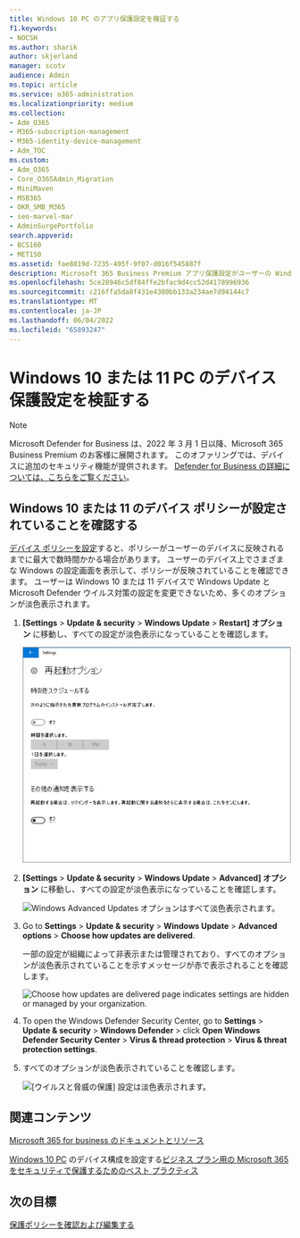 ```yaml
---
title: Windows 10 PC のアプリ保護設定を検証する
f1.keywords:
- NOCSH
ms.author: sharik
author: skjerland
manager: scotv
audience: Admin
ms.topic: article
ms.service: o365-administration
ms.localizationpriority: medium
ms.collection:
- Adm_O365
- M365-subscription-management
- M365-identity-device-management
- Adm_TOC
ms.custom:
- Adm_O365
- Core_O365Admin_Migration
- MiniMaven
- MSB365
- OKR_SMB_M365
- seo-marvel-mar
- AdminSurgePortfolio
search.appverid:
- BCS160
- MET150
ms.assetid: fae8819d-7235-495f-9f07-d016f545887f
description: Microsoft 365 Business Premium アプリ保護設定がユーザーの Windows 10 デバイスで有効になっていることを確認する方法について説明します。
ms.openlocfilehash: 5ce28946c5df84ffe2bfac9d4cc52d4178996936
ms.sourcegitcommit: c216ffa5da8f431e4380bb133a234ae7d94144c7
ms.translationtype: MT
ms.contentlocale: ja-JP
ms.lasthandoff: 06/04/2022
ms.locfileid: "65893247"
---
```

# <a name="validate-device-protection-settings-for-windows-10-or-11-pcs"></a>Windows 10 または 11 PC のデバイス保護設定を検証する

> [!NOTE]
> Microsoft Defender for Business は、2022 年 3 月 1 日以降、Microsoft 365 Business Premium のお客様に展開されます。 このオファリングでは、デバイスに追加のセキュリティ機能が提供されます。 [Defender for Business の詳細については、こちらをご覧ください](../security/defender-business/mdb-overview.md)。

## <a name="verify-that-windows-10-or-11-device-policies-are-set"></a>Windows 10 または 11 のデバイス ポリシーが設定されていることを確認する

[デバイス ポリシーを設定](../business-premium/m365bp-protection-settings-for-windows-10-devices.md)すると、ポリシーがユーザーのデバイスに反映されるまでに最大で数時間かかる場合があります。 ユーザーのデバイス上でさまざまな Windows の設定画面を表示して、ポリシーが反映されていることを確認できます。 ユーザーは Windows 10 または 11 デバイスで Windows Update と Microsoft Defender ウイルス対策の設定を変更できないため、多くのオプションが淡色表示されます。
  
1. **[Settings** \> **Update &amp; security** \> **Windows Update** \> **Restart] オプション** に移動し、すべての設定が淡色表示になっていることを確認します。

    ![[再起動] オプションはすべて淡色表示されます。](../business-premium/media/31308da9-18b0-47c5-bbf6-d5fa6747c376.png)
  
2. **[Settings** \> **Update &amp; security** \> **Windows Update** \> **Advanced] オプション** に移動し、すべての設定が淡色表示になっていることを確認します。

    ![Windows Advanced Updates オプションはすべて淡色表示されます。](../business-premium/media/049cf281-d503-4be9-898b-c0a3286c7fc2.png)
  
3. Go to **Settings** \> **Update &amp; security** \> **Windows Update** \> **Advanced options** \> **Choose how updates are delivered**.

    一部の設定が組織によって非表示または管理されており、すべてのオプションが淡色表示されていることを示すメッセージが赤で表示されることを確認します。

    ![Choose how updates are delivered page indicates settings are hidden or managed by your organization.](../business-premium/media/6b3e37c5-da41-4afd-9983-b4f406216b59.png)
  
4. To open the Windows Defender Security Center, go to **Settings** \> **Update &amp; security** \> **Windows Defender** \> click **Open Windows Defender Security Center** \> **Virus &amp; thread protection** \> **Virus &amp; threat protection settings**.

5. すべてのオプションが淡色表示されていることを確認します。

    ![[ウイルスと脅威の保護] 設定は淡色表示されます。](../business-premium/media/9ca68d40-a5d9-49d7-92a4-c581688b5926.png)
  
## <a name="related-content"></a>関連コンテンツ

[Microsoft 365 for business のドキュメントとリソース](/admin)

[Windows 10 PC](../business-premium/m365bp-protection-settings-for-windows-10-devices.md)
 のデバイス構成を設定する[ビジネス プラン用の Microsoft 365 をセキュリティで保護するためのベスト プラクティス](../admin/security-and-compliance/secure-your-business-data.md)

## <a name="next-objective"></a>次の目標

[保護ポリシーを確認および編集する](m365bp-view-edit-create-mdb-policies.md)
